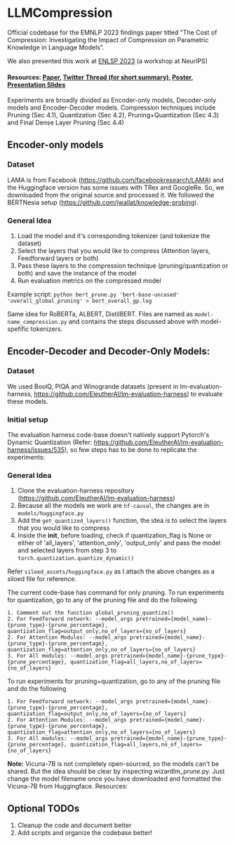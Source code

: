 # LLMCompression
Official codebase for the EMNLP 2023 findings paper titled "The Cost of Compression: Investigating the Impact of Compression on Parametric Knowledge in Language Models". 

We also presented this work at [ENLSP 2023](https://neurips2023-enlsp.github.io/) (a workshop at NeurIPS)

#### Resources: [Paper](https://arxiv.org/abs/2312.00960), [Twitter Thread (for short summary)](https://twitter.com/srinath_namburi/status/1729276897014522064?s=20), [Poster](https://drive.google.com/file/d/1SP-X3kEaAg7XiOseNfUPnZZXdPCeWKjq/view?usp=sharing), [Presentation Slides](https://drive.google.com/file/d/1CqnehMpPHD4o7c-Disfv7iJXIvrUubRt/view?usp=sharing)

Experiments are broadly divided as Encoder-only models, Decoder-only models and Encoder-Decoder models. Compression techniques include Pruning (Sec 4.1), Quantization (Sec 4.2), Pruning+Quantization (Sec 4.3) and Final Dense Layer Pruning (Sec 4.4)

## Encoder-only models

### Dataset
LAMA is from Facebook (https://github.com/facebookresearch/LAMA) and the Huggingface version has some issues with TRex and GoogleRe. So, we downloaded from the original source and processed it. We followed the BERTNesia setup (https://github.com/jwallat/knowledge-probing).

### General Idea
1. Load the model and it's corresponding tokenizer (and tokenize the dataset)
2. Select the layers that you would like to compress (Attention layers, Feedforward layers or both)
3. Pass these layers to the compression technique (pruning/quantization or both) and save the instance of the model
4. Run evaluation metrics on the compressed model

Example script: ```python bert_prune.py 'bert-base-uncased' 'overall_global_pruning' > bert_overall_gp.log```

Same idea for RoBERTa, ALBERT, DistilBERT. Files are named as ```model-name_compression.py``` and contains the steps discussed above with model-spefific tokenizers.

## Encoder-Decoder and Decoder-Only Models:

### Dataset
We used BoolQ, PIQA and Winogrande datasets (present in lm-evaluation-harness, https://github.com/EleutherAI/lm-evaluation-harness) to evaluate these models.

### Initial setup
The evaluation harness code-base doesn't natively support Pytorch's Dynamic Quantization (Refer: https://github.com/EleutherAI/lm-evaluation-harness/issues/535), so few steps has to be done to replicate the experiments:

### General Idea
1. Clone the evaluation-harness repository (https://github.com/EleutherAI/lm-evaluation-harness)
2. Because all the models we work are ```hf-causal```, the changes are in ```models/huggingface.py```
3. Add the ```get_quantized_layers()``` function, the idea is to select the layers that you would like to compress
4. Inside the __init__, before loading, check if quantization_flag is None or either of 'all_layers', 'attention_only', 'output_only' and pass the model and selected layers from step 3 to ```torch.quantization.quantize_dynamic()```

Refer ```siloed_assets/huggingface.py``` as I attach the above changes as a siloed file for reference.

The current code-base has command for only pruning. 
To run experiments for quantization, go to any of the pruning file and do the following
```
1. Comment out the function global_pruning_quantize()
2. For Feedforward network: --model_args pretrained={model_name}-{prune_type}-{prune_percentage}, quantization_flag=output_only,no_of_layers={no_of_layers}
2. For Attention Modules: --model_args pretrained={model_name}-{prune_type}-{prune_percentage}, quantization_flag=attention_only,no_of_layers={no_of_layers}
3. For All modules: --model_args pretrained={model_name}-{prune_type}-{prune_percentage}, quantization_flag=all_layers,no_of_layers={no_of_layers}
```

To run experiments for pruning+quantization, go to any of the pruning file and do the following
```
1. For Feedforward network: --model_args pretrained={model_name}-{prune_type}-{prune_percentage}, quantization_flag=output_only,no_of_layers={no_of_layers}
2. For Attention Modules: --model_args pretrained={model_name}-{prune_type}-{prune_percentage}, quantization_flag=attention_only,no_of_layers={no_of_layers}
3. For All modules: --model_args pretrained={model_name}-{prune_type}-{prune_percentage}, quantization_flag=all_layers,no_of_layers={no_of_layers}
```

<b>Note:</b> Vicuna-7B is not completely open-sourced, so the models can't be shared. But the idea should be clear by inspecting wizardlm_prune.py. Just change the model filename once you have downloaded and formatted the Vicuna-7B from Huggingface.
Resources:


## Optional TODOs
1. Cleanup the code and document better
2. Add scripts and organize the codebase better!
